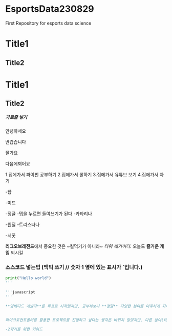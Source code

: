 # EsportsData230829
First Repository for esports data science

# Title1
## Title2
# Title1
## Title2
##### 가로줄 넣기

안녕하세요

반갑습니다

잘가요

다음에뵈어요

1.집에가서 파이썬 공부하기
2.집에가서 롤하기
3.집에가서 유튜브 보기
4.집에가서 자기

-탑

-미드

-정글
  -탭을 누르면 들여쓰기가 된다
  -카타리나

-원딜
  -트리스타나

-서폿

**리그오브레전드**에서 중요한 것은 ~킬먹기가 아니라~ *타워 깨기이다.*
오늘도 **즐거운 게임** 되시길

### 소스코드 넣는법 (백틱 쓰기 // 숫자 1 옆에 있는 표시가 `입니다.)

``` python
print("Hello world")
'''

'''javascript
'''

**임베디드 개발자**를 목표로 시작했지만, 공부해보니 **정말** 다양한 분야를 마주하게 되더라구요....


마이크로컨트롤러를 활용한 프로젝트를 진행하고 싶다는 생각은 바뀌지 않았지만, 다른 분야(데이터 마이닝, 딥러닝, 모바일 보안 등) 역시 골고루 학습하는 학기를 만들고 싶습니다.

-2학기를 위한 키워드


